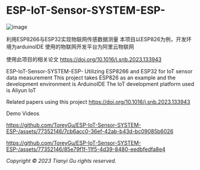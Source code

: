 # ESP-IoT-Sensor-SYSTEM-ESP-

![image](https://github.com/ToreyGu/ESP-IoT-Sensor-SYSTEM-ESP-/assets/77352146/189f6e1a-f2c1-4ca3-9c67-c6b2403080ad)


利用ESP8266与ESP32实现物联网传感数据测量
本项目以ESP826为例，开发环境为arduinoIDE
使用的物联网开发平台为阿里云物联网

使用此项目的相关论文
https://doi.org/10.1016/j.snb.2023.133943

ESP-IoT-Sensor-SYSTEM-ESP-
Utilizing ESP8266 and ESP32 for IoT sensor data measurement
This project takes ESP826 as an example and the development environment is ArduinoIDE
The IoT development platform used is Aliyun IoT


Related papers using this project
https://doi.org/10.1016/j.snb.2023.133943


Demo Videos



https://github.com/ToreyGu/ESP-IoT-Sensor-SYSTEM-ESP-/assets/77352146/7cb6acc0-36ef-42ab-b43d-bc09085b6026



https://github.com/ToreyGu/ESP-IoT-Sensor-SYSTEM-ESP-/assets/77352146/85e79f1f-11f5-4d39-8480-eedbfedfa8e4

*Copyright © 2023 Tianyi Gu rights reserved.*

